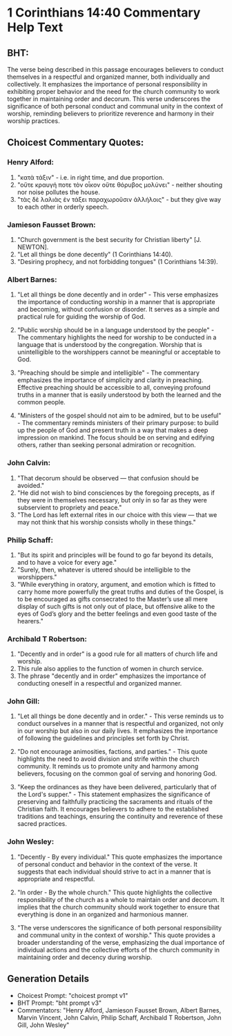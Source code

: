 # 1 Corinthians 14:40 Commentary Help Text

## BHT:
The verse being described in this passage encourages believers to conduct themselves in a respectful and organized manner, both individually and collectively. It emphasizes the importance of personal responsibility in exhibiting proper behavior and the need for the church community to work together in maintaining order and decorum. This verse underscores the significance of both personal conduct and communal unity in the context of worship, reminding believers to prioritize reverence and harmony in their worship practices.

## Choicest Commentary Quotes:
### Henry Alford:
1. "κατὰ τάξιν" - i.e. in right time, and due proportion.
2. "οὔτε κραυγή ποτε τὸν οἶκον οὔτε θόρυβος μολύνει" - neither shouting nor noise pollutes the house.
3. "τὰς δὲ λαλιὰς ἐν τάξει παραχωροῦσιν ἀλλήλοις" - but they give way to each other in orderly speech.

### Jamieson Fausset Brown:
1. "Church government is the best security for Christian liberty" [J. NEWTON].
2. "Let all things be done decently" (1 Corinthians 14:40).
3. "Desiring prophecy, and not forbidding tongues" (1 Corinthians 14:39).

### Albert Barnes:
1. "Let all things be done decently and in order" - This verse emphasizes the importance of conducting worship in a manner that is appropriate and becoming, without confusion or disorder. It serves as a simple and practical rule for guiding the worship of God.

2. "Public worship should be in a language understood by the people" - The commentary highlights the need for worship to be conducted in a language that is understood by the congregation. Worship that is unintelligible to the worshippers cannot be meaningful or acceptable to God.

3. "Preaching should be simple and intelligible" - The commentary emphasizes the importance of simplicity and clarity in preaching. Effective preaching should be accessible to all, conveying profound truths in a manner that is easily understood by both the learned and the common people.

4. "Ministers of the gospel should not aim to be admired, but to be useful" - The commentary reminds ministers of their primary purpose: to build up the people of God and present truth in a way that makes a deep impression on mankind. The focus should be on serving and edifying others, rather than seeking personal admiration or recognition.

### John Calvin:
1. "That decorum should be observed — that confusion should be avoided."
2. "He did not wish to bind consciences by the foregoing precepts, as if they were in themselves necessary, but only in so far as they were subservient to propriety and peace."
3. "The Lord has left external rites in our choice with this view — that we may not think that his worship consists wholly in these things."

### Philip Schaff:
1. "But its spirit and principles will be found to go far beyond its details, and to have a voice for every age."
2. "Surely, then, whatever is uttered should be intelligible to the worshippers."
3. "While everything in oratory, argument, and emotion which is fitted to carry home more powerfully the great truths and duties of the Gospel, is to be encouraged as gifts consecrated to the Master’s use all mere display of such gifts is not only out of place, but offensive alike to the eyes of God’s glory and the better feelings and even good taste of the hearers."

### Archibald T Robertson:
1. "Decently and in order" is a good rule for all matters of church life and worship.
2. This rule also applies to the function of women in church service.
3. The phrase "decently and in order" emphasizes the importance of conducting oneself in a respectful and organized manner.

### John Gill:
1. "Let all things be done decently and in order." - This verse reminds us to conduct ourselves in a manner that is respectful and organized, not only in our worship but also in our daily lives. It emphasizes the importance of following the guidelines and principles set forth by Christ.

2. "Do not encourage animosities, factions, and parties." - This quote highlights the need to avoid division and strife within the church community. It reminds us to promote unity and harmony among believers, focusing on the common goal of serving and honoring God.

3. "Keep the ordinances as they have been delivered, particularly that of the Lord's supper." - This statement emphasizes the significance of preserving and faithfully practicing the sacraments and rituals of the Christian faith. It encourages believers to adhere to the established traditions and teachings, ensuring the continuity and reverence of these sacred practices.

### John Wesley:
1. "Decently - By every individual." This quote emphasizes the importance of personal conduct and behavior in the context of the verse. It suggests that each individual should strive to act in a manner that is appropriate and respectful.

2. "In order - By the whole church." This quote highlights the collective responsibility of the church as a whole to maintain order and decorum. It implies that the church community should work together to ensure that everything is done in an organized and harmonious manner.

3. "The verse underscores the significance of both personal responsibility and communal unity in the context of worship." This quote provides a broader understanding of the verse, emphasizing the dual importance of individual actions and the collective efforts of the church community in maintaining order and decency during worship.


## Generation Details
- Choicest Prompt: "choicest prompt v1"
- BHT Prompt: "bht prompt v3"
- Commentators: "Henry Alford, Jamieson Fausset Brown, Albert Barnes, Marvin Vincent, John Calvin, Philip Schaff, Archibald T Robertson, John Gill, John Wesley"
